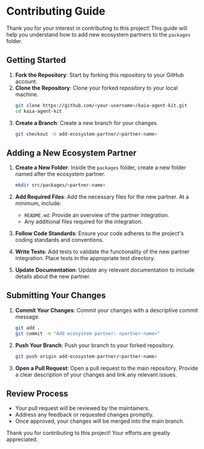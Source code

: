 # Contributing Guide

Thank you for your interest in contributing to this project! This guide will help you understand how to add new ecosystem partners to the `packages` folder.

## Getting Started

1. **Fork the Repository**: Start by forking this repository to your GitHub account.
2. **Clone the Repository**: Clone your forked repository to your local machine.
    ```bash
    git clone https://github.com/<your-username>/kaia-agent-kit.git
    cd kaia-agent-kit
    ```
3. **Create a Branch**: Create a new branch for your changes.
    ```bash
    git checkout -b add-ecosystem-partner/<partner-name>
    ```

## Adding a New Ecosystem Partner

1. **Create a New Folder**: Inside the `packages` folder, create a new folder named after the ecosystem partner.
    ```bash
    mkdir src/packages/<partner-name>
    ```

2. **Add Required Files**: Add the necessary files for the new partner. At a minimum, include:
    - `README.md`: Provide an overview of the partner integration.
    - Any additional files required for the integration.

3. **Follow Code Standards**: Ensure your code adheres to the project's coding standards and conventions.

4. **Write Tests**: Add tests to validate the functionality of the new partner integration. Place tests in the appropriate test directory.

5. **Update Documentation**: Update any relevant documentation to include details about the new partner.

## Submitting Your Changes

1. **Commit Your Changes**: Commit your changes with a descriptive commit message.
    ```bash
    git add .
    git commit -m "Add ecosystem partner: <partner-name>"
    ```

2. **Push Your Branch**: Push your branch to your forked repository.
    ```bash
    git push origin add-ecosystem-partner/<partner-name>
    ```

3. **Open a Pull Request**: Open a pull request to the main repository. Provide a clear description of your changes and link any relevant issues.

## Review Process

- Your pull request will be reviewed by the maintainers.
- Address any feedback or requested changes promptly.
- Once approved, your changes will be merged into the main branch.

Thank you for contributing to this project! Your efforts are greatly appreciated.